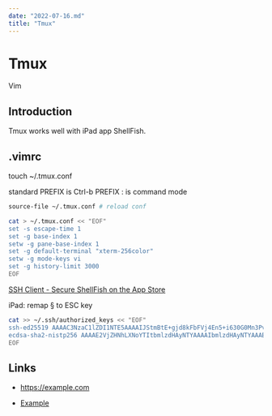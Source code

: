 ```yaml
---
date: "2022-07-16.md"
title: "Tmux"
---
```


<!-- markdownlint-disable MD025 -->
# Tmux
<!-- markdownlint-enable MD025 -->

Vim

## Introduction

Tmux works well with iPad app ShellFish.

## .vimrc

touch ~/.tmux.conf

standard PREFIX is Ctrl-b
PREFIX : is command mode

```bash
source-file ~/.tmux.conf # reload conf
```

```bash
cat > ~/.tmux.conf << "EOF"
set -s escape-time 1
set -g base-index 1
setw -g pane-base-index 1
set -g default-terminal "xterm-256color"
setw -g mode-keys vi
set -g history-limit 3000
EOF
```

[‎SSH Client - Secure ShellFish on the App Store](https://apps.apple.com/gb/app/ssh-client-secure-shellfish/id1336634154)

iPad: remap § to ESC key

```bash
cat >> ~/.ssh/authorized_keys << "EOF"
ssh-ed25519 AAAAC3NzaC1lZDI1NTE5AAAAIJStmBtE+gjd8kFbFVj4En5+i630G0Mn3Pv4+p5sQyde
ecdsa-sha2-nistp256 AAAAE2VjZHNhLXNoYTItbmlzdHAyNTYAAAAIbmlzdHAyNTYAAABBBFfwuj1qjlmAbsw4PjCeZrYxtYlXzH1KZi+dMIsB7QjI7wD3pB56aJebgYBC0HlnEqupKucrK5NkhFD6n5i668I= ShellFish@Jack-iPad-14072022
EOF
```

## Links

<!-- markdownlint-disable MD034 -->
* https://example.com
<!-- markdownlint-enable MD034 -->
* [Example](https://example.com)